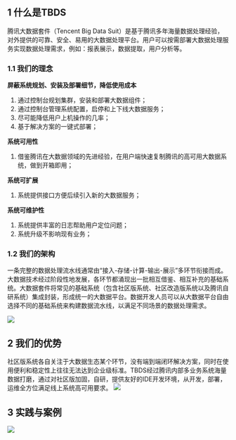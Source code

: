 ## 1 什么是TBDS

腾讯大数据套件（Tencent Big Data Suit）是基于腾讯多年海量数据处理经验，对外提供的可靠、安全、易用的大数据处理平台。用户可以按需部署大数据处理服务实现数据处理需求，例如：报表展示，数据提取，用户分析等。

### 1.1 我们的理念

**屏蔽系统规划、安装及部署细节，降低使用成本**

1) 通过控制台规划集群，安装和部署大数据组件；
2) 通过控制台管理系统配置，启停和上下线大数据服务；
3) 尽可能降低用户上机操作的几率；
4) 基于解决方案的一键式部署；

**系统可用性**

1) 借鉴腾讯在大数据领域的先进经验，在用户端快速复制腾讯的高可用大数据系统，做到开箱即用；

**系统可扩展**

1) 系统提供接口方便后续引入新的大数据服务；

**系统可维护性**

1) 系统提供丰富的日志帮助用户定位问题；
2) 系统升级不影响现有业务；

### 1.2 我们的架构

一条完整的数据处理流水线通常由“接入-存储-计算-输出-展示”多环节衔接而成。大数据技术经过阶段性地发展，各环节都涌现出一批相互借鉴、相互补充的基础系统。大数据套件将常见的基础系统（包含社区版系统、社区改造版系统以及腾讯自研系统）集成封装，形成统一的大数据平台。数据开发人员可以从大数据平台自由选择不同的基础系统来构建数据流水线，以满足不同场景的数据处理需求。

![](//qzonestyle.gtimg.cn/qzone/vas/opensns/res/img/TBDSjs-a.png)

## 2 我们的优势

社区版系统各自关注于大数据生态某个环节，没有端到端闭环解决方案，同时在使用便利和稳定性上往往无法达到企业级标准。TBDS经过腾讯内部多业务系统海量数据打磨，通过对社区版加固，自研，提供友好的IDE开发环境，从开发，部署，运维全方位满足线上系统高可用要求。
![](//qzonestyle.gtimg.cn/qzone/vas/opensns/res/img/TBDSjs-1.png)

## 3 实践与案例

![](//qzonestyle.gtimg.cn/qzone/vas/opensns/res/img/TBDSjs-2.png)